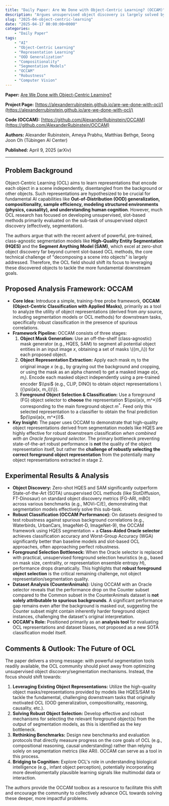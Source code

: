 ```yaml
---
title: "Daily Paper: Are We Done with Object-Centric Learning? (OCCAM)"
description: "Argues unsupervised object discovery is largely solved by pre-trained segmentation models (e.g., HQES, SAM). Proposes OCCAM probe framework to show OCL's focus should shift to downstream challenges like OOD generalization and compositionality using available object representations, highlighting robust foreground object selection as the new bottleneck."
slug: "2025-04-object-centric-learning"
date: "2025-04-17 00:00:00+0000"
categories:
    - "Daily Paper"
tags:
    - "AI"
    - "Object-Centric Learning"
    - "Representation Learning"
    - "OOD Generalization"
    - "Compositionality"
    - "Segmentation Models"
    - "OCCAM"
    - "Robustness"
    - "Computer Vision"
---
```

**Paper:** [Are We Done with Object-Centric Learning?](https://arxiv.org/abs/2504.07092)

**Project Page:** [https://alexanderrubinstein.github.io/are-we-done-with-ocl/](https://alexanderrubinstein.github.io/are-we-done-with-ocl/)

**Code (OCCAM):** [https://github.com/AlexanderRubinstein/OCCAM](https://github.com/AlexanderRubinstein/OCCAM)

**Authors:** Alexander Rubinstein, Ameya Prabhu, Matthias Bethge, Seong Joon Oh (Tübingen AI Center)

**Published:** April 9, 2025 (arXiv)

---

## Problem Background

Object-Centric Learning (OCL) aims to learn representations that encode each object in a scene independently, disentangled from the background or other objects. Such representations are hypothesized to be crucial for fundamental AI capabilities like **Out-of-Distribution (OOD) generalization, compositionality, sample efficiency, modeling structured environments (physics, causality), and understanding human cognition**. However, much OCL research has focused on developing unsupervised, slot-based methods primarily evaluated on the sub-task of unsupervised object discovery (effectively, segmentation).

The authors argue that with the recent advent of powerful, pre-trained, class-agnostic segmentation models like **High-Quality Entity Segmentation (HQES)** and the **Segment Anything Model (SAM)**, which excel at zero-shot object discovery far beyond current slot-based OCL methods, the core technical challenge of "decomposing a scene into objects" is largely addressed. Therefore, the OCL field should shift its focus to leveraging these discovered objects to tackle the more fundamental downstream goals.

## Proposed Analysis Framework: OCCAM

* **Core Idea:** Introduce a simple, training-free probe framework, **OCCAM (Object-Centric Classification with Applied Masks)**, primarily as a tool to analyze the utility of object representations (derived from *any* source, including segmentation models or OCL methods) for downstream tasks, specifically robust classification in the presence of spurious correlations.
* **Framework Pipeline:** OCCAM consists of three stages:
  1. **Object Mask Generation:** Use an off-the-shelf (class-agnostic) mask generator (e.g., HQES, SAM) to segment all potential object entities in an input image $x$, obtaining a set of masks \\(\{m_i\\}\) for each proposed object.
  2. **Object Representation Extraction:** Apply each mask $m_i$ to the original image $x$ (e.g., by graying out the background and cropping, or using the mask as an alpha channel) to get a masked image $a(x, m_i)$. Encode each masked object independently using a pre-trained encoder $\\psi$ (e.g., CLIP, DINO) to obtain object representations \\(\{\\psi(a(x, m_i))\\}\).
  3. **Foreground Object Selection & Classification:** Use a foreground (FG) object selector to **choose** the representation $\\psi(a(x, m^*))$ corresponding to the main foreground object $m^*$. Feed only this selected representation to a classifier to obtain the final prediction $p(\\psi(a(x, m^*)))$.
* **Key Insight:** The paper uses OCCAM to demonstrate that high-quality object representations derived from segmentation models like HQES are highly effective for robust downstream classification *when combined with an Oracle foreground selector*. The primary bottleneck preventing state-of-the-art robust performance is **not** the quality of the object representation itself, but rather the **challenge of robustly selecting the correct foreground object representation** from the potentially many object representations extracted in stage 2.

## Experimental Results & Analysis

* **Object Discovery:** Zero-shot HQES and SAM significantly outperform State-of-the-Art (SOTA) unsupervised OCL methods (like SlotDiffusion, FT-Dinosaur) on standard object discovery metrics (FG-ARI, mBO) across various benchmarks (e.g., MOVi-C/E), demonstrating that segmentation models effectively solve this sub-task.
* **Robust Classification (OCCAM Performance):** On datasets designed to test robustness against spurious background correlations (e.g., Waterbirds, UrbanCars, ImageNet-D, ImageNet-9), the OCCAM framework using HQES segmentation + a **Class-Aided Oracle selector** achieves classification accuracy and Worst-Group Accuracy (WGA) significantly better than baseline models and slot-based OCL approaches, often approaching perfect robustness.
* **Foreground Selection Bottleneck:** When the Oracle selector is replaced with practical, unsupervised foreground selection heuristics (e.g., based on mask size, centrality, or representation ensemble entropy $H$), performance drops dramatically. This highlights that **robust foreground object selection** is the critical remaining challenge, not object representation/segmentation quality.
* **Dataset Analysis (CounterAnimals):** Using OCCAM with an Oracle selector reveals that the performance drop on the Counter subset compared to the Common subset in the CounterAnimals dataset is **not solely attributable to spurious backgrounds**. A significant performance gap remains even after the background is masked out, suggesting the Counter subset might contain inherently harder foreground object instances, challenging the dataset's original interpretation.
* **OCCAM's Role:** Positioned primarily as an **analysis tool** for evaluating OCL representations and dataset biases, not proposed as a new SOTA classification model itself.

## Comments & Outlook: The Future of OCL

The paper delivers a strong message: with powerful segmentation tools readily available, the OCL community should pivot away from optimizing unsupervised object discovery/segmentation mechanisms. Instead, the focus should shift towards:

1. **Leveraging Existing Object Representations:** Utilize the high-quality object masks/representations provided by models like HQES/SAM to tackle the fundamental, challenging downstream tasks that originally motivated OCL (OOD generalization, compositionality, reasoning, causality, etc.).
2. **Solving Robust Object Selection:** Develop effective and robust mechanisms for selecting the relevant foreground object(s) from the output of segmentation models, as this is identified as the key bottleneck.
3. **Rethinking Benchmarks:** Design new benchmarks and evaluation protocols that directly measure progress on the core goals of OCL (e.g., compositional reasoning, causal understanding) rather than relying solely on segmentation metrics (like ARI). OCCAM can serve as a tool in this process.
4. **Bridging to Cognition:** Explore OCL's role in understanding biological intelligence (e.g., infant object perception), potentially incorporating more developmentally plausible learning signals like multimodal data or interaction.

The authors provide the OCCAM toolbox as a resource to facilitate this shift and encourage the community to collectively advance OCL towards solving these deeper, more impactful problems. 
